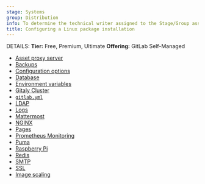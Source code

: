 ```yaml
---
stage: Systems
group: Distribution
info: To determine the technical writer assigned to the Stage/Group associated with this page, see https://handbook.gitlab.com/handbook/product/ux/technical-writing/#assignments
title: Configuring a Linux package installation
---
```


DETAILS:
**Tier:** Free, Premium, Ultimate
**Offering:** GitLab Self-Managed

- [Asset proxy server](https://docs.gitlab.com/ee/security/asset_proxy.html)
- [Backups](backups.md)
- [Configuration options](configuration.md)
- [Database](database.md)
- [Environment variables](environment-variables.md)
- [Gitaly Cluster](praefect.md)
- [`gitlab.yml`](gitlab.yml.md)
- [LDAP](https://docs.gitlab.com/ee/administration/auth/ldap/index.html)
- [Logs](logs.md)
- [Mattermost](https://docs.gitlab.com/ee/integration/mattermost/)
- [NGINX](nginx.md)
- [Pages](https://docs.gitlab.com/ee/administration/pages/index.html)
- [Prometheus Monitoring](prometheus.md)
- [Puma](https://docs.gitlab.com/ee/administration/operations/puma.html)
- [Raspberry Pi](rpi.md)
- [Redis](redis.md)
- [SMTP](smtp.md)
- [SSL](ssl/_index.md)
- [Image scaling](image_scaling.md)
